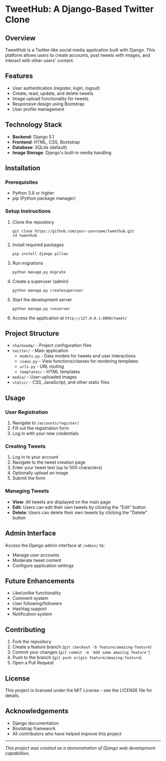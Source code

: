 # TweetHub: A Django-Based Twitter Clone

## Overview
TweetHub is a Twitter-like social media application built with Django. This platform allows users to create accounts, post tweets with images, and interact with other users' content.

## Features
- User authentication (register, login, logout)
- Create, read, update, and delete tweets
- Image upload functionality for tweets
- Responsive design using Bootstrap
- User profile management

## Technology Stack
- **Backend**: Django 5.1
- **Frontend**: HTML, CSS, Bootstrap
- **Database**: SQLite (default)
- **Image Storage**: Django's built-in media handling

## Installation

### Prerequisites
- Python 3.8 or higher
- pip (Python package manager)

### Setup Instructions
1. Clone the repository
   ```
   git clone https://github.com/your-username/tweethub.git
   cd tweethub
   ```

2. Install required packages
   ```
   pip install django pillow
   ```

3. Run migrations
   ```
   python manage.py migrate
   ```

4. Create a superuser (admin)
   ```
   python manage.py createsuperuser
   ```

5. Start the development server
   ```
   python manage.py runserver
   ```

6. Access the application at `http://127.0.0.1:8000/tweet/`

## Project Structure
- `chaiheadq/` - Project configuration files
- `twitter/` - Main application
  - `models.py` - Data models for tweets and user interactions
  - `views.py` - View functions/classes for rendering templates
  - `urls.py` - URL routing
  - `templates/` - HTML templates
- `media/` - User-uploaded images
- `static/` - CSS, JavaScript, and other static files

## Usage

### User Registration
1. Navigate to `/accounts/register/`
2. Fill out the registration form
3. Log in with your new credentials

### Creating Tweets
1. Log in to your account
2. Navigate to the tweet creation page
3. Enter your tweet text (up to 500 characters)
4. Optionally upload an image
5. Submit the form

### Managing Tweets
- **View**: All tweets are displayed on the main page
- **Edit**: Users can edit their own tweets by clicking the "Edit" button
- **Delete**: Users can delete their own tweets by clicking the "Delete" button

## Admin Interface
Access the Django admin interface at `/admin/` to:
- Manage user accounts
- Moderate tweet content
- Configure application settings

## Future Enhancements
- Like/unlike functionality
- Comment system
- User following/followers
- Hashtag support
- Notification system

## Contributing
1. Fork the repository
2. Create a feature branch (`git checkout -b feature/amazing-feature`)
3. Commit your changes (`git commit -m 'Add some amazing feature'`)
4. Push to the branch (`git push origin feature/amazing-feature`)
5. Open a Pull Request

## License
This project is licensed under the MIT License - see the LICENSE file for details.

## Acknowledgements
- Django documentation
- Bootstrap framework
- All contributors who have helped improve this project

---

*This project was created as a demonstration of Django web development capabilities.*
